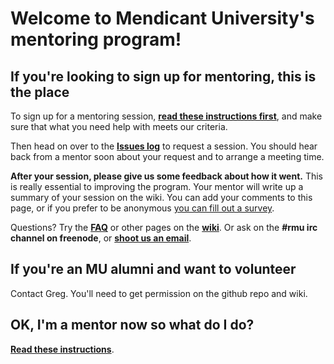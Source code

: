 # Welcome to Mendicant University's mentoring program!

## If you're looking to sign up for mentoring, this is the place

To sign up for a mentoring session, **[read these instructions first](https://github.com/mendicant-university/mentoring/wiki/Instructions-for-students)**, and make sure that what you need help with meets our criteria.

Then head on over to the **[Issues log](https://github.com/mendicant-university/mentoring/issues)** to request a session.  You should hear back from a mentor soon about your request and to arrange a meeting time.

**After your session, please give us some feedback about how it went.** This is really essential to improving the program.  Your mentor will write up a summary of your session on the wiki. You can add your comments to this page, or if you prefer to be anonymous [you can fill out a survey](https://spreadsheets.google.com/viewform?hl=en&authkey=CIjX4vsL&formkey=dDJIOHc2dmZaTWRPQVFpaXJiaV9BVlE6MQ#gid=0).

Questions?  Try the **[FAQ](https://github.com/mendicant-university/mentoring/wiki/FAQ)** or other pages on the **[wiki](https://github.com/mendicant-university/mentoring/wiki/Home)**. Or ask on the **#rmu irc channel on freenode**, or **[shoot us an email](mailto:rmu.mentoring@gmail.com)**.

## If you're an MU alumni and want to volunteer

Contact Greg. You'll need to get permission on the github repo and wiki.

## OK, I'm a mentor now so what do I do?

**[Read these instructions](https://github.com/mendicant-university/mentoring/wiki/Instructions-for-mentors)**.